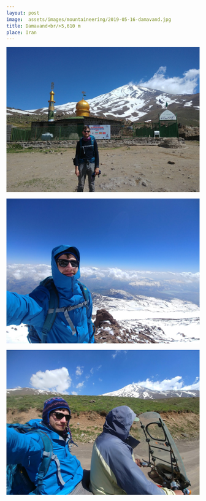 ```yaml
---
layout: post
image:  assets/images/mountaineering/2019-05-16-damavand.jpg
title: Damavand<br/>5,610 m
place: Iran
---
```


![Me](/assets/images/mountaineering/2019-05-16-damavand-me.jpg)

![Me](/assets/images/mountaineering/2019-05-16-damavand-me2.jpg)

![Me](/assets/images/mountaineering/2019-05-16-damavand-me3.jpg)
